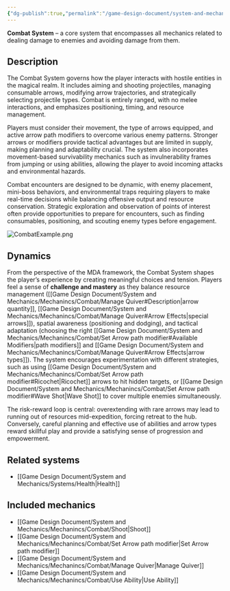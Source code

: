 ```yaml
---
{"dg-publish":true,"permalink":"/game-design-document/system-and-mechanics/systems/combat/"}
---
```


**Combat System** – a core system that encompasses all mechanics related to dealing damage to enemies and avoiding damage from them.
## Description
The Combat System governs how the player interacts with hostile entities in the magical realm. It includes aiming and shooting projectiles, managing consumable arrows, modifying arrow trajectories, and strategically selecting projectile types. Combat is entirely ranged, with no melee interactions, and emphasizes positioning, timing, and resource management.

Players must consider their movement, the type of arrows equipped, and active arrow path modifiers to overcome various enemy patterns. Stronger arrows or modifiers provide tactical advantages but are limited in supply, making planning and adaptability crucial. The system also incorporates movement-based survivability mechanics such as invulnerability frames from jumping or using abilities, allowing the player to avoid incoming attacks and environmental hazards.

Combat encounters are designed to be dynamic, with enemy placement, mini-boss behaviors, and environmental traps requiring players to make real-time decisions while balancing offensive output and resource conservation. Strategic exploration and observation of points of interest often provide opportunities to prepare for encounters, such as finding consumables, positioning, and scouting enemy types before engagement.

![CombatExample.png](/img/user/Game%20Design%20Document/Images/Examples/CombatExample.png)
## Dynamics
From the perspective of the MDA framework, the Combat System shapes the player’s experience by creating meaningful choices and tension. Players feel a sense of **challenge and mastery** as they balance resource management ([[Game Design Document/System and Mechanics/Mechanincs/Combat/Manage Quiver#Description\|arrow quantity]], [[Game Design Document/System and Mechanics/Mechanincs/Combat/Manage Quiver#Arrow Effects\|special arrows]]), spatial awareness (positioning and dodging), and tactical adaptation (choosing the right [[Game Design Document/System and Mechanics/Mechanincs/Combat/Set Arrow path modifier#Available Modifiers\|path modifiers]] and [[Game Design Document/System and Mechanics/Mechanincs/Combat/Manage Quiver#Arrow Effects\|arrow types]]). The system encourages experimentation with different strategies, such as using [[Game Design Document/System and Mechanics/Mechanincs/Combat/Set Arrow path modifier#Ricochet\|Ricochet]] arrows to hit hidden targets, or [[Game Design Document/System and Mechanics/Mechanincs/Combat/Set Arrow path modifier#Wave Shot\|Wave Shot]] to cover multiple enemies simultaneously.

The risk-reward loop is central: overextending with rare arrows may lead to running out of resources mid-expedition, forcing retreat to the hub. Conversely, careful planning and effective use of abilities and arrow types reward skillful play and provide a satisfying sense of progression and empowerment.

## Related systems
- [[Game Design Document/System and Mechanics/Systems/Health\|Health]]
## Included mechanics
- [[Game Design Document/System and Mechanics/Mechanincs/Combat/Shoot\|Shoot]]
- [[Game Design Document/System and Mechanics/Mechanincs/Combat/Set Arrow path modifier\|Set Arrow path modifier]]
- [[Game Design Document/System and Mechanics/Mechanincs/Combat/Manage Quiver\|Manage Quiver]]
- [[Game Design Document/System and Mechanics/Mechanincs/Combat/Use Ability\|Use Ability]]
